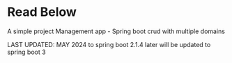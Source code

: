 # Read Below

A simple project Management app - Spring boot crud with multiple domains


LAST UPDATED: MAY 2024 to spring boot 2.1.4 later will be updated to spring boot 3

